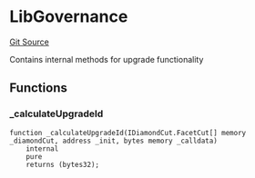 # LibGovernance
[Git Source](https://github.com/nayms/contracts-v3/blob/0aa70a4d39a9875c02cd43cc38c09012f52d800e/src/libs/LibGovernance.sol)

Contains internal methods for upgrade functionality


## Functions
### _calculateUpgradeId


```solidity
function _calculateUpgradeId(IDiamondCut.FacetCut[] memory _diamondCut, address _init, bytes memory _calldata)
    internal
    pure
    returns (bytes32);
```

